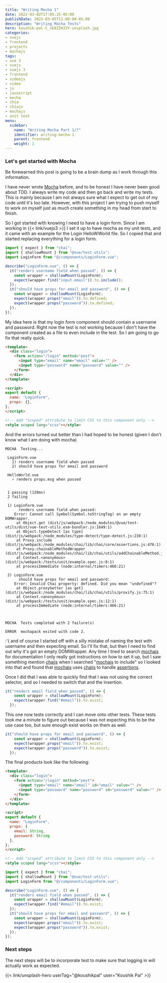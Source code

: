 ```yaml
---
title: "Writing Mocha 1"
date: 2022-03-02T17:05:25-05:00
publishDate: 2022-03-05T11:00:00-05:00
description: "Writing Mocha Tests"
hero: koushik-pal-C_vE8ZIHJ3Y-unsplash.jpg
categories:
- vuejs
- frontend
- projects
- mochajs
tags:
- vue 3
- vuejs
- vuejs 3
- frontend
- videojs
- video
- js
- javascript
- mocha
- chia
- chiajs
- mochajs
- unit test
menu:
  sidebar:
    name: "Writing Mocha Part 1/?"
    identifier: writing-mocha-1
    parent: frontend
    weight: 1
---
```


### Let's get started with Mocha
Be forewarned this post is going to be a brain dump as I work through this information.

I have never wrote [Mocha](https://mochajs.org/) before, and to be honest I have never been good about TDD. I always write my code and then go back and write my tests. This is mainly because I am not always sure what I expect to get out of my code until it's too late. However, with this project I am trying to push myself to work on myself just as much create something in my head from start to finish.

So I got started with knowing I need to have a login form. Since I am working in {{< link/vuejs3 >}} I set it up to have mocha as my unit tests, and it came with an example for the Login HelloWWorld file. So I copied that and started replacing everything for a login form.

```js
import { expect } from "chai";
import { shallowMount } from "@vue/test-utils";
import LoginForm from "@/components/LoginForm.vue";

describe("LoginForm.vue", () => {
  it("renders username field when passed", () => {
    const wrapper = shallowMount(LoginForm);
    expect(wrapper.find("input.email")).to.include();
  });
  it("should have props for email and password", () => {
    const wrapper = shallowMount(LoginForm);
    expect(wrapper.props("email")).to.defined;
    expect(wrapper.props("password")).to.defined;
  });
});
```

My idea here is that my login form component should contain a username and password. Right now the test is not working because I don't have the component created as a file to even include in the test. So I am going to go fix that really quick.

```html
<template>
  <div class="login">
    <form action="/login" method="post">
      <input type="email" name="email" value="" />
      <input type="password" name="password" value="" />
    </form>
  </div>
</template>

<script>
export default {
  name: "LoginForm",
  props: {},
};
</script>

<!-- Add "scoped" attribute to limit CSS to this component only -->
<style scoped lang="scss"></style>
```

And the errors turned out better than I had hoped to be honest (given I don't know what I am doing with mocha)

```text
MOCHA  Testing...

 LoginForm.vue
   1) renders username field when passed
   2) should have props for email and password

 HelloWorld.vue
   ✓ renders props.msg when passed


 1 passing (128ms)
 2 failing

 1) LoginForm.vue
      renders username field when passed:
    Error: Cannot call Symbol(Symbol.toStringTag) on an empty DOMWrapper.
     at Object.get (dist/js/webpack:/node_modules/@vue/test-utils/dist/vue-test-utils.esm-bundler.js:1649:1)
     at Object.typeDetect [as type] (dist/js/webpack:/node_modules/type-detect/type-detect.js:238:1)
     at Proxy.include (dist/js/webpack:/node_modules/chai/lib/chai/core/assertions.js:476:1)
     at Proxy.chainableMethodWrapper (dist/js/webpack:/node_modules/chai/lib/chai/utils/addChainableMethod.js:113:1)
     at Context.<anonymous> (dist/js/webpack:/tests/unit/example.spec.js:8:1)
     at processImmediate (node:internal/timers:466:21)

 2) LoginForm.vue
      should have props for email and password:
    Error: Invalid Chai property: defined. Did you mean "undefined"?
     at Object.proxyGetter [as get] (dist/js/webpack:/node_modules/chai/lib/chai/utils/proxify.js:75:1)
     at Context.<anonymous> (dist/js/webpack:/tests/unit/example.spec.js:12:1)
     at processImmediate (node:internal/timers:466:21)



MOCHA  Tests completed with 2 failure(s)

ERROR  mochapack exited with code 2.
```

:'( and of course I started off with a silly mistake of naming the test with username and then expecting email. So I'll fix that, but then I need to find out why it's got an empty DOMWrapper. Any time I tried to search [mochajs](https://mochajs.org/) for documentation I only really got instructions on how to set it up, but I saw something mention [chaijs](https://www.chaijs.com/) when I searched "[mochajs](https://mochajs.org/) to include" so I looked into that and found that [mochajs](https://mochajs.org/) uses [chaijs](https://www.chaijs.com/) to handle [assertions](https://www.chaijs.com/api/bdd/).

Once I did that I was able to quickly find that I was not using the correct selector, and so I needed to switch that and the insertion.

```js
it("renders email field when passed", () => {
    const wrapper = shallowMount(LoginForm);
    expect(wrapper.find("#email")).to.exist;
  });
```

This one now tests correctly and I can move onto other tests. These tests took me a minute to figure out because I was not expecting this to be the use case too, but sure enough exist works on them as well.

```js
it("should have props for email and password", () => {
    const wrapper = shallowMount(LoginForm);
    expect(wrapper.props("email")).to.exist;
    expect(wrapper.props("password")).to.exist;
  });
```


The final products look like the following:

```html
<template>
  <div class="login">
    <form action="/login" method="post">
      <input type="email" name="email" id="email" value="" />
      <input type="password" name="password" id="password" value="" />
    </form>
  </div>
</template>

<script>
export default {
  name: "LoginForm",
  props: {
    email: String,
    password: String
  },
};
</script>

<!-- Add "scoped" attribute to limit CSS to this component only -->
<style scoped lang="scss"></style>

```


```js
import { expect } from "chai";
import { shallowMount } from "@vue/test-utils";
import LoginForm from "@/components/LoginForm.vue";

describe("LoginForm.vue", () => {
  it("renders email field when passed", () => {
    const wrapper = shallowMount(LoginForm);
    expect(wrapper.find("#email")).to.exist;
  });
  it("should have props for email and password", () => {
    const wrapper = shallowMount(LoginForm);
    expect(wrapper.props("email")).to.exist;
    expect(wrapper.props("password")).to.exist;
  });
});
```

### Next steps
The next steps will be to incorporate test to make sure that logging in will actually work as expected.

{{< link/unsplash-hero userTag="@koushikpal" user="Koushik Pal" >}}
